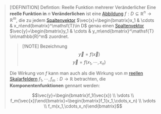 >[!DEFINITION] Defintion: Reelle Funktion mehrerer Veränderlicher
>Eine **reelle Funktion in** $n$ **Veränderlichen** ist eine [Abbildung](../../../Mengenlehre/Abbildungen/Abbildung.md) $f:D\subseteq \mathbb{R}^n\to\mathbb{R}^m$, die zu jedem [Spaltenvektor](../../../Lineare%20Algebra/Vektoren%20als%20Matrizen/Reelle%20Vektoren/Reeller%20Spaltenvektor.md) $\vec{x}=\begin{bmatrix}x_1 & \cdots & x_n\end{bmatrix}^\mathsf{T}\in D$ genau einen [Spaltenvektor](../../../Lineare%20Algebra/Vektoren%20als%20Matrizen/Reelle%20Vektoren/Reeller%20Spaltenvektor.md) $\vec{y}=\begin{bmatrix}y_1 & \cdots & y_m\end{bmatrix}^\mathsf{T} \in\mathbb{R}^m$ zuordnet.
>>[!NOTE] Bezeichnung
>>$$\vec{y} = f(\vec{x})$$
>>$$\vec{y} = f(x_1,\cdots,x_n)$$
>
>Die Wirkung von $f$ kann man auch als die Wirkung von $m$ [reellen Skalarfeldern](Skalarfelder/Skalarfeld.md) $f_1,\cdots,f_m:D\to\mathbb{R}$ betrachten, die **Komponentenfunktionen** gennant werden:
>
>$$\vec{y}=\begin{bmatrix}f_1(\vec{x}) \\ \vdots \\ f_m(\vec{x})\end{bmatrix}=\begin{bmatrix}f_1(x_1,\cdots,x_n) \\ \vdots \\ f_m(x_1,\cdots,x_n)\end{bmatrix}$$
>